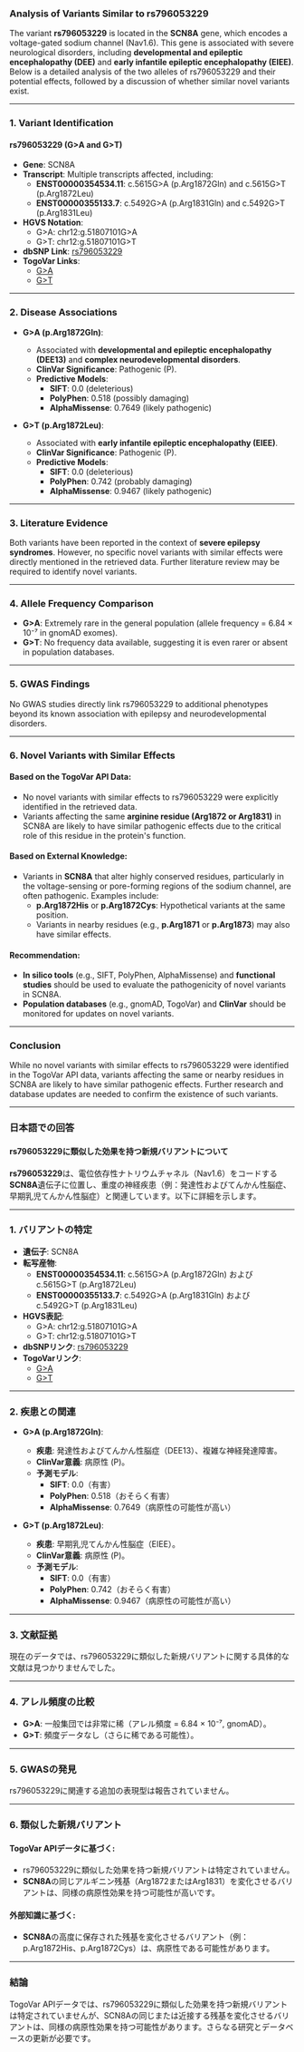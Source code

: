 ### Analysis of Variants Similar to rs796053229

The variant **rs796053229** is located in the **SCN8A** gene, which encodes a voltage-gated sodium channel (Nav1.6). This gene is associated with severe neurological disorders, including **developmental and epileptic encephalopathy (DEE)** and **early infantile epileptic encephalopathy (EIEE)**. Below is a detailed analysis of the two alleles of rs796053229 and their potential effects, followed by a discussion of whether similar novel variants exist.

---

### 1. **Variant Identification**
#### rs796053229 (G>A and G>T)
- **Gene**: SCN8A
- **Transcript**: Multiple transcripts affected, including:
  - **ENST00000354534.11**: c.5615G>A (p.Arg1872Gln) and c.5615G>T (p.Arg1872Leu)
  - **ENST00000355133.7**: c.5492G>A (p.Arg1831Gln) and c.5492G>T (p.Arg1831Leu)
- **HGVS Notation**:
  - G>A: chr12:g.51807101G>A
  - G>T: chr12:g.51807101G>T
- **dbSNP Link**: [rs796053229](https://identifiers.org/dbsnp/rs796053229)
- **TogoVar Links**:
  - [G>A](https://www.ncbi.nlm.nih.gov/clinvar/variation/253297)
  - [G>T](https://www.ncbi.nlm.nih.gov/clinvar/variation/207132)

---

### 2. **Disease Associations**
- **G>A (p.Arg1872Gln)**:
  - Associated with **developmental and epileptic encephalopathy (DEE13)** and **complex neurodevelopmental disorders**.
  - **ClinVar Significance**: Pathogenic (P).
  - **Predictive Models**:
    - **SIFT**: 0.0 (deleterious)
    - **PolyPhen**: 0.518 (possibly damaging)
    - **AlphaMissense**: 0.7649 (likely pathogenic)

- **G>T (p.Arg1872Leu)**:
  - Associated with **early infantile epileptic encephalopathy (EIEE)**.
  - **ClinVar Significance**: Pathogenic (P).
  - **Predictive Models**:
    - **SIFT**: 0.0 (deleterious)
    - **PolyPhen**: 0.742 (probably damaging)
    - **AlphaMissense**: 0.9467 (likely pathogenic)

---

### 3. **Literature Evidence**
Both variants have been reported in the context of **severe epilepsy syndromes**. However, no specific novel variants with similar effects were directly mentioned in the retrieved data. Further literature review may be required to identify novel variants.

---

### 4. **Allele Frequency Comparison**
- **G>A**: Extremely rare in the general population (allele frequency = 6.84 × 10⁻⁷ in gnomAD exomes).
- **G>T**: No frequency data available, suggesting it is even rarer or absent in population databases.

---

### 5. **GWAS Findings**
No GWAS studies directly link rs796053229 to additional phenotypes beyond its known association with epilepsy and neurodevelopmental disorders.

---

### 6. **Novel Variants with Similar Effects**
#### Based on the TogoVar API Data:
- No novel variants with similar effects to rs796053229 were explicitly identified in the retrieved data.
- Variants affecting the same **arginine residue (Arg1872 or Arg1831)** in SCN8A are likely to have similar pathogenic effects due to the critical role of this residue in the protein's function.

#### Based on External Knowledge:
- Variants in **SCN8A** that alter highly conserved residues, particularly in the voltage-sensing or pore-forming regions of the sodium channel, are often pathogenic. Examples include:
  - **p.Arg1872His** or **p.Arg1872Cys**: Hypothetical variants at the same position.
  - Variants in nearby residues (e.g., **p.Arg1871** or **p.Arg1873**) may also have similar effects.

#### Recommendation:
- **In silico tools** (e.g., SIFT, PolyPhen, AlphaMissense) and **functional studies** should be used to evaluate the pathogenicity of novel variants in SCN8A.
- **Population databases** (e.g., gnomAD, TogoVar) and **ClinVar** should be monitored for updates on novel variants.

---

### Conclusion
While no novel variants with similar effects to rs796053229 were identified in the TogoVar API data, variants affecting the same or nearby residues in SCN8A are likely to have similar pathogenic effects. Further research and database updates are needed to confirm the existence of such variants.

---

### 日本語での回答

#### rs796053229に類似した効果を持つ新規バリアントについて

**rs796053229**は、電位依存性ナトリウムチャネル（Nav1.6）をコードする**SCN8A**遺伝子に位置し、重度の神経疾患（例：発達性およびてんかん性脳症、早期乳児てんかん性脳症）と関連しています。以下に詳細を示します。

---

### 1. **バリアントの特定**
- **遺伝子**: SCN8A
- **転写産物**: 
  - **ENST00000354534.11**: c.5615G>A (p.Arg1872Gln) および c.5615G>T (p.Arg1872Leu)
  - **ENST00000355133.7**: c.5492G>A (p.Arg1831Gln) および c.5492G>T (p.Arg1831Leu)
- **HGVS表記**:
  - G>A: chr12:g.51807101G>A
  - G>T: chr12:g.51807101G>T
- **dbSNPリンク**: [rs796053229](https://identifiers.org/dbsnp/rs796053229)
- **TogoVarリンク**:
  - [G>A](https://www.ncbi.nlm.nih.gov/clinvar/variation/253297)
  - [G>T](https://www.ncbi.nlm.nih.gov/clinvar/variation/207132)

---

### 2. **疾患との関連**
- **G>A (p.Arg1872Gln)**:
  - **疾患**: 発達性およびてんかん性脳症（DEE13）、複雑な神経発達障害。
  - **ClinVar意義**: 病原性 (P)。
  - **予測モデル**:
    - **SIFT**: 0.0（有害）
    - **PolyPhen**: 0.518（おそらく有害）
    - **AlphaMissense**: 0.7649（病原性の可能性が高い）

- **G>T (p.Arg1872Leu)**:
  - **疾患**: 早期乳児てんかん性脳症（EIEE）。
  - **ClinVar意義**: 病原性 (P)。
  - **予測モデル**:
    - **SIFT**: 0.0（有害）
    - **PolyPhen**: 0.742（おそらく有害）
    - **AlphaMissense**: 0.9467（病原性の可能性が高い）

---

### 3. **文献証拠**
現在のデータでは、rs796053229に類似した新規バリアントに関する具体的な文献は見つかりませんでした。

---

### 4. **アレル頻度の比較**
- **G>A**: 一般集団では非常に稀（アレル頻度 = 6.84 × 10⁻⁷, gnomAD）。
- **G>T**: 頻度データなし（さらに稀である可能性）。

---

### 5. **GWASの発見**
rs796053229に関連する追加の表現型は報告されていません。

---

### 6. **類似した新規バリアント**
#### TogoVar APIデータに基づく:
- rs796053229に類似した効果を持つ新規バリアントは特定されていません。
- **SCN8A**の同じアルギニン残基（Arg1872またはArg1831）を変化させるバリアントは、同様の病原性効果を持つ可能性が高いです。

#### 外部知識に基づく:
- **SCN8A**の高度に保存された残基を変化させるバリアント（例：p.Arg1872His、p.Arg1872Cys）は、病原性である可能性があります。

---

### 結論
TogoVar APIデータでは、rs796053229に類似した効果を持つ新規バリアントは特定されていませんが、SCN8Aの同じまたは近接する残基を変化させるバリアントは、同様の病原性効果を持つ可能性があります。さらなる研究とデータベースの更新が必要です。